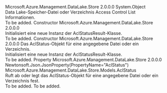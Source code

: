 <Type Name="AclStatusResult" FullName="Microsoft.Azure.Management.DataLake.Store.Models.AclStatusResult">
  <TypeSignature Language="C#" Value="public class AclStatusResult" />
  <TypeSignature Language="ILAsm" Value=".class public auto ansi beforefieldinit AclStatusResult extends System.Object" />
  <TypeSignature Language="DocId" Value="T:Microsoft.Azure.Management.DataLake.Store.Models.AclStatusResult" />
  <TypeSignature Language="VB.NET" Value="Public Class AclStatusResult" />
  <TypeSignature Language="F#" Value="type AclStatusResult = class" />
  <AssemblyInfo>
    <AssemblyName>Microsoft.Azure.Management.DataLake.Store</AssemblyName>
    <AssemblyVersion>2.0.0.0</AssemblyVersion>
  </AssemblyInfo>
  <Base>
    <BaseTypeName>System.Object</BaseTypeName>
  </Base>
  <Interfaces />
  <Docs>
    <summary>
            Data Lake-Speicher-Datei oder Verzeichnis Access Control List Informationen.
            </summary>
    <remarks>To be added.</remarks>
  </Docs>
  <Members>
    <Member MemberName=".ctor">
      <MemberSignature Language="C#" Value="public AclStatusResult ();" />
      <MemberSignature Language="ILAsm" Value=".method public hidebysig specialname rtspecialname instance void .ctor() cil managed" />
      <MemberSignature Language="DocId" Value="M:Microsoft.Azure.Management.DataLake.Store.Models.AclStatusResult.#ctor" />
      <MemberSignature Language="VB.NET" Value="Public Sub New ()" />
      <MemberType>Constructor</MemberType>
      <AssemblyInfo>
        <AssemblyName>Microsoft.Azure.Management.DataLake.Store</AssemblyName>
        <AssemblyVersion>2.0.0.0</AssemblyVersion>
      </AssemblyInfo>
      <Parameters />
      <Docs>
        <summary>
            Initialisiert eine neue Instanz der AclStatusResult-Klasse.
            </summary>
        <remarks>To be added.</remarks>
      </Docs>
    </Member>
    <Member MemberName=".ctor">
      <MemberSignature Language="C#" Value="public AclStatusResult (Microsoft.Azure.Management.DataLake.Store.Models.AclStatus aclStatus = null);" />
      <MemberSignature Language="ILAsm" Value=".method public hidebysig specialname rtspecialname instance void .ctor(class Microsoft.Azure.Management.DataLake.Store.Models.AclStatus aclStatus) cil managed" />
      <MemberSignature Language="DocId" Value="M:Microsoft.Azure.Management.DataLake.Store.Models.AclStatusResult.#ctor(Microsoft.Azure.Management.DataLake.Store.Models.AclStatus)" />
      <MemberSignature Language="F#" Value="new Microsoft.Azure.Management.DataLake.Store.Models.AclStatusResult : Microsoft.Azure.Management.DataLake.Store.Models.AclStatus -&gt; Microsoft.Azure.Management.DataLake.Store.Models.AclStatusResult" Usage="new Microsoft.Azure.Management.DataLake.Store.Models.AclStatusResult aclStatus" />
      <MemberType>Constructor</MemberType>
      <AssemblyInfo>
        <AssemblyName>Microsoft.Azure.Management.DataLake.Store</AssemblyName>
        <AssemblyVersion>2.0.0.0</AssemblyVersion>
      </AssemblyInfo>
      <Parameters>
        <Parameter Name="aclStatus" Type="Microsoft.Azure.Management.DataLake.Store.Models.AclStatus" />
      </Parameters>
      <Docs>
        <param name="aclStatus">Das AclStatus-Objekt für eine angegebene Datei oder ein Verzeichnis.</param>
        <summary>
            Initialisiert eine neue Instanz der AclStatusResult-Klasse.
            </summary>
        <remarks>To be added.</remarks>
      </Docs>
    </Member>
    <Member MemberName="AclStatus">
      <MemberSignature Language="C#" Value="public Microsoft.Azure.Management.DataLake.Store.Models.AclStatus AclStatus { get; set; }" />
      <MemberSignature Language="ILAsm" Value=".property instance class Microsoft.Azure.Management.DataLake.Store.Models.AclStatus AclStatus" />
      <MemberSignature Language="DocId" Value="P:Microsoft.Azure.Management.DataLake.Store.Models.AclStatusResult.AclStatus" />
      <MemberSignature Language="VB.NET" Value="Public Property AclStatus As AclStatus" />
      <MemberSignature Language="F#" Value="member this.AclStatus : Microsoft.Azure.Management.DataLake.Store.Models.AclStatus with get, set" Usage="Microsoft.Azure.Management.DataLake.Store.Models.AclStatusResult.AclStatus" />
      <MemberType>Property</MemberType>
      <AssemblyInfo>
        <AssemblyName>Microsoft.Azure.Management.DataLake.Store</AssemblyName>
        <AssemblyVersion>2.0.0.0</AssemblyVersion>
      </AssemblyInfo>
      <Attributes>
        <Attribute>
          <AttributeName>Newtonsoft.Json.JsonProperty(PropertyName="AclStatus")</AttributeName>
        </Attribute>
      </Attributes>
      <ReturnValue>
        <ReturnType>Microsoft.Azure.Management.DataLake.Store.Models.AclStatus</ReturnType>
      </ReturnValue>
      <Docs>
        <summary>
            Ruft ab oder legt das AclStatus-Objekt für eine angegebene Datei oder ein Verzeichnis fest.
            </summary>
        <value>To be added.</value>
        <remarks>To be added.</remarks>
      </Docs>
    </Member>
  </Members>
</Type>